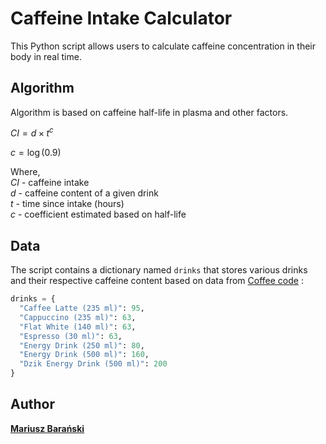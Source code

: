 # Caffeine Intake Calculator

This Python script allows users to calculate caffeine concentration in their body in real time.

## Algorithm

Algorithm is based on caffeine half-life in plasma and other factors.


$CI = d \times t^{c}$

$c = \log(0.9)$

Where,\
$CI$ - caffeine intake\
$d$ - caffeine content of a given drink\
$t$ - time since intake (hours)\
$c$ - coefficient estimated based on half-life


## Data

The script contains a dictionary named `drinks` that stores various drinks and their respective caffeine content based on data from <a href="https://www.coffeecode.co.uk" target="_blank">Coffee code</a>
:

```python
drinks = {
  "Caffee Latte (235 ml)": 95,
  "Cappuccino (235 ml)": 63,
  "Flat White (140 ml)": 63,
  "Espresso (30 ml)": 63,
  "Energy Drink (250 ml)": 80,
  "Energy Drink (500 ml)": 160,
  "Dzik Energy Drink (500 ml)": 200
}
```
## Author

<a href="https://www.linkedin.com/in/mariuszbaranski/" target="_blank"><b>Mariusz Barański</b></a>